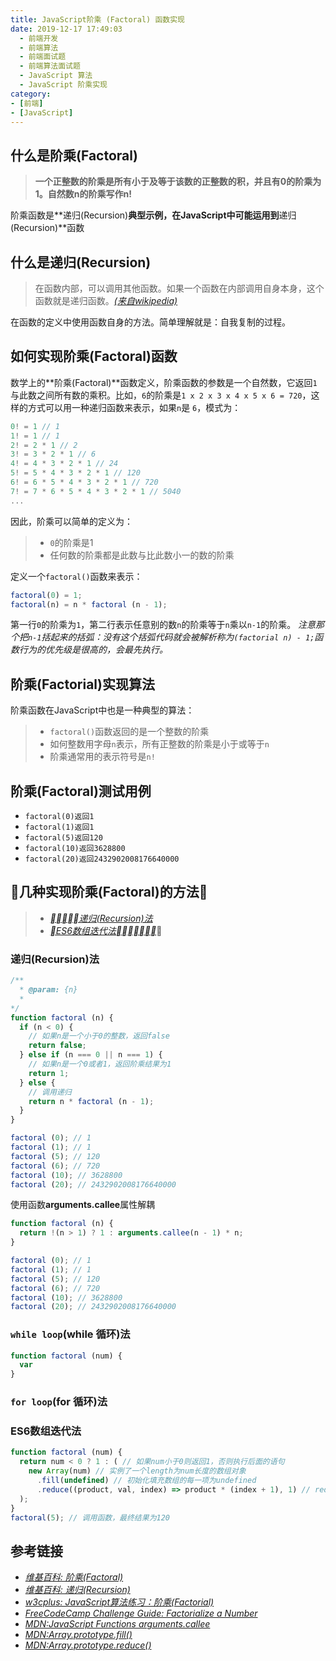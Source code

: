 ```yaml
---
title: JavaScript阶乘 (Factoral) 函数实现
date: 2019-12-17 17:49:03
  - 前端开发
  - 前端算法
  - 前端面试题
  - 前端算法面试题
  - JavaScript 算法
  - JavaScript 阶乘实现
category:
- [前端]
- [JavaScript]
---
```


## 什么是阶乘(Factoral)
> **一个正整数的阶乘是所有小于及等于该数的正整数的积，并且有0的阶乘为1。自然数n的阶乘写作n!**

阶乘函数是**递归(Recursion)**典型示例，在JavaScript中可能运用到**递归(Recursion)**函数

## 什么是**递归(Recursion)**
> 在函数内部，可以调用其他函数。如果一个函数在内部调用自身本身，这个函数就是递归函数。[*(来自wikipedia)*](https://zh.wikipedia.org/wiki/%E9%80%92%E5%BD%92)

在函数的定义中使用函数自身的方法。简单理解就是：自我复制的过程。

## 如何实现阶乘(Factoral)函数

数学上的**阶乘(Factoral)**函数定义，阶乘函数的参数是一个自然数，它返回`1`与此数之间所有数的乘积。比如，`6`的阶乘是`1 x 2 x 3 x 4 x 5 x 6 = 720`，这样的方式可以用一种递归函数来表示，如果`n`是 `6`，模式为：

```javascript
0! = 1 // 1
1! = 1 // 1
2! = 2 * 1 // 2
3! = 3 * 2 * 1 // 6
4! = 4 * 3 * 2 * 1 // 24
5! = 5 * 4 * 3 * 2 * 1 // 120
6! = 6 * 5 * 4 * 3 * 2 * 1 // 720
7! = 7 * 6 * 5 * 4 * 3 * 2 * 1 // 5040
...
```

因此，阶乘可以简单的定义为：
> + `0`的阶乘是1
> + 任何数的阶乘都是此数与比此数小一的数的阶乘

定义一个`factoral()`函数来表示：
```javascript
factoral(0) = 1;
factoral(n) = n * factoral (n - 1);
```
第一行`0`的阶乘为`1`，第二行表示任意别的数`n`的阶乘等于`n`乘以`n-1`的阶乘。
*注意那个把`n-1`括起来的括弧：没有这个括弧代码就会被解析称为`(factorial n) - 1;`函数行为的优先级是很高的，会最先执行。*

## 阶乘(Factorial)实现算法

阶乘函数在JavaScript中也是一种典型的算法：

> + `factoral()`函数返回的是一个整数的阶乘
> + 如何整数用字母`n`表示，所有正整数的阶乘是小于或等于`n`
> + 阶乘通常用的表示符号是`n!`

## 阶乘(Factoral)测试用例

+ `factoral(0)返回1`
+ `factoral(1)返回1`
+ `factoral(5)返回120`
+ `factoral(10)返回3628800`
+ `factoral(20)返回2432902008176640000`

## 几种实现阶乘(Factoral)的方法
> + [*递归(Recursion)法*](#递归(Recursion)法)
> + [*ES6数组迭代法*](#ES6数组迭代法)


### 递归(Recursion)法

```javascript
/**
  * @param: {n}
  *
*/
function factoral (n) {
  if (n < 0) {
    // 如果n是一个小于0的整数，返回false
    return false;
  } else if (n === 0 || n === 1) {
    // 如果n是一个0或者1，返回阶乘结果为1
    return 1;
  } else {
    // 调用递归
    return n * factoral (n - 1);
  }
}

factoral (0); // 1
factoral (1); // 1
factoral (5); // 120
factoral (6); // 720
factoral (10); // 3628800
factoral (20); // 2432902008176640000
```

使用函数**arguments.callee**属性解耦

```javascript
function factoral (n) {
  return !(n > 1) ? 1 : arguments.callee(n - 1) * n;
}

factoral (0); // 1
factoral (1); // 1
factoral (5); // 120
factoral (6); // 720
factoral (10); // 3628800
factoral (20); // 2432902008176640000
```

### `while loop`(while 循环)法

```javascript
function factoral (num) {
  var
}
```


### `for loop`(for 循环)法



### ES6数组迭代法

```javascript
function factoral (num) {
  return num < 0 ? 1 : ( // 如果num小于0则返回1，否则执行后面的语句
    new Array(num) // 实例了一个length为num长度的数组对象
      .fill(undefined) // 初始化填充数组的每一项为undefined
      .reduce((product, val, index) => product * (index + 1), 1) // reduce对num的每一项进行累加迭代计算，最终返回计算出的结果
  );
}
factoral(5); // 调用函数，最终结果为120
```

## 参考链接

+ [*维基百科: 阶乘(Factoral)*](https://zh.wikipedia.org/wiki/%E9%9A%8E%E4%B9%98)
+ [*维基百科: 递归(Recursion)*](https://zh.wikipedia.org/wiki/%E9%80%92%E5%BD%92)
+ [*w3cplus: JavaScript算法练习：阶乘(Factorial)*](https://www.w3cplus.com/javascript/factorial-function-in-javascript.html?expire=1576575926&code=6UzePxl_rKQ&sign=0337255c0a21b8e38123efa0cb40c62c#paywall)
+ [*FreeCodeCamp Challenge Guide: Factorialize a Number*](https://www.freecodecamp.org/forum/t/freecodecamp-challenge-guide-factorialize-a-number/16013)
+ [*MDN:JavaScript Functions arguments.callee*](https://developer.mozilla.org/zh-CN/docs/Web/JavaScript/Reference/Functions/arguments/callee)
+ [*MDN:Array.prototype.fill()*](https://developer.mozilla.org/zh-CN/docs/Web/JavaScript/Reference/Global_Objects/Array/fill)
+ [*MDN:Array.prototype.reduce()*](https://developer.mozilla.org/zh-CN/docs/Web/JavaScript/Reference/Global_Objects/Array/Reduce)